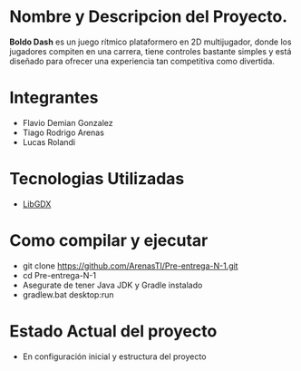 # Nombre y Descripcion del Proyecto.

**Boldo Dash** es un juego rítmico plataformero en 2D multijugador, donde los jugadores compiten en una carrera, tiene controles bastante simples y está diseñado para ofrecer una experiencia tan competitiva como divertida.

# Integrantes 

- Flavio Demian Gonzalez
- Tiago Rodrigo Arenas
- Lucas Rolandi

# Tecnologias Utilizadas

- [LibGDX](https://libgdx.com/)

# Como compilar y ejecutar

- git clone https://github.com/ArenasTI/Pre-entrega-N-1.git
- cd Pre-entrega-N-1
- Asegurate de tener Java JDK y Gradle instalado
- gradlew.bat desktop:run

# Estado Actual del proyecto

- En configuración inicial y estructura del proyecto

